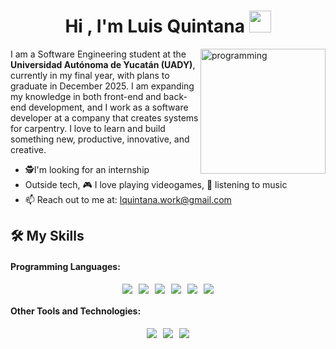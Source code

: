 <h1 align="center"><b>Hi , I'm Luis Quintana </b><img src="https://media.giphy.com/media/hvRJCLFzcasrR4ia7z/giphy.gif" width="35"></h1>

<img align="right" width=200px alt="programming" src="https://shorturl.at/YeCp4" />

I am a Software Engineering student at the **Universidad Autónoma de Yucatán (UADY)**, currently in my final year, with plans to graduate in December 2025. I am expanding my knowledge in both front-end and back-end development, and I work as a software developer at a company that creates systems for carpentry. I love to learn and build something new, productive, innovative, and creative.


- 🕵️I'm looking for an internship
- Outside tech, 🎮 I love playing videogames, 🎵 listening to music
- 📫 Reach out to me at: <a href="lquintana.work@gmail.com">lquintana.work@gmail.com</a>

<h2> 🛠 My Skills </h2>
  <h4>Programming Languages:</h4>
  <span>
    <div style="display: flex; gap: 10px; justify-content: center; align-items: center;">
      <img src="https://img.shields.io/badge/HTML5-E34F26?style=for-the-badge&logo=html5&logoColor=white">
      <img src="https://img.shields.io/badge/CSS3-1572B6?style=for-the-badge&logo=css3&logoColor=white">
      <img src="https://img.shields.io/badge/Java-ED8B00?style=for-the-badge&logo=java&logoColor=white">
      <img src="https://img.shields.io/badge/python-3670A0?style=for-the-badge&logo=python&logoColor=ffdd54">
      <img src="https://img.shields.io/badge/C%2B%2B-%20blue?style=for-the-badge&logo=C%2B%2B&logoColor=white">
      <img src="https://img.shields.io/badge/GDScript-%20%2387CEEB?style=for-the-badge&logo=Godot-Engine&logoColor=white">
    </div>

  </span>


  <h4> Other Tools and Technologies: </h4> 
  <span>
    <div style="display: flex; gap: 10px; justify-content: center; align-items: center;">
      <img src="https://img.shields.io/badge/figma-%23F24E1E.svg?style=for-the-badge&logo=figma&logoColor=white">
      <img src="https://img.shields.io/badge/Engine%20Godot%20-%20%2387CEEB?style=for-the-badge&logo=godot-engine&logoColor=white">
      <img src="https://img.shields.io/badge/GitHub-%20black?style=for-the-badge&logo=GitHub&logoColor=white">
    </div> 
  </span>

